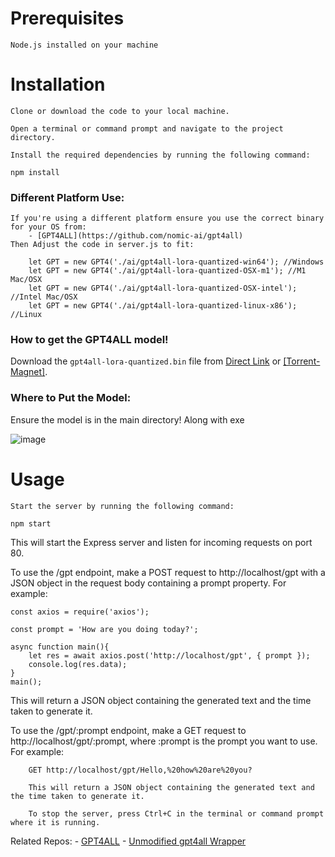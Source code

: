 # Prerequisites

    Node.js installed on your machine

# Installation

    Clone or download the code to your local machine.

    Open a terminal or command prompt and navigate to the project directory.

    Install the required dependencies by running the following command:

    npm install
    
### Different Platform Use:
	If you're using a different platform ensure you use the correct binary for your OS from:
		- [GPT4ALL](https://github.com/nomic-ai/gpt4all)
	Then Adjust the code in server.js to fit: 
	
		let GPT = new GPT4('./ai/gpt4all-lora-quantized-win64'); //Windows
		let GPT = new GPT4('./ai/gpt4all-lora-quantized-OSX-m1'); //M1 Mac/OSX
		let GPT = new GPT4('./ai/gpt4all-lora-quantized-OSX-intel'); //Intel Mac/OSX
		let GPT = new GPT4('./ai/gpt4all-lora-quantized-linux-x86'); //Linux
	
### How to get the GPT4ALL model! 

Download the `gpt4all-lora-quantized.bin` file from [Direct Link](https://the-eye.eu/public/AI/models/nomic-ai/gpt4all/gpt4all-lora-quantized.bin) or [[Torrent-Magnet]](https://tinyurl.com/gpt4all-lora-quantized).

### Where to Put the Model:

Ensure the model is in the main directory! Along with exe

![image](https://user-images.githubusercontent.com/59532064/229744381-b7fed330-d51b-4df0-8b74-c413f9a6d667.png)


# Usage

    Start the server by running the following command:

` npm start `

This will start the Express server and listen for incoming requests on port 80.

To use the /gpt endpoint, make a POST request to http://localhost/gpt with a JSON object in the request body containing a prompt property. For example:

```
const axios = require('axios');

const prompt = 'How are you doing today?';

async function main(){
	let res = await axios.post('http://localhost/gpt', { prompt });
	console.log(res.data);
}
main();
```

This will return a JSON object containing the generated text and the time taken to generate it.

To use the /gpt/:prompt endpoint, make a GET request to http://localhost/gpt/:prompt, where :prompt is the prompt you want to use. For example:

```
    GET http://localhost/gpt/Hello,%20how%20are%20you?

    This will return a JSON object containing the generated text and the time taken to generate it.

    To stop the server, press Ctrl+C in the terminal or command prompt where it is running.
```


Related Repos:
	- [GPT4ALL](https://github.com/nomic-ai/gpt4all)
	- [Unmodified gpt4all Wrapper](https://github.com/realrasengan/gpt4all-wrapper-js)

